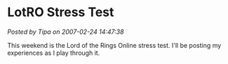 # LotRO Stress Test

*Posted by Tipa on 2007-02-24 14:47:38*

This weekend is the Lord of the Rings Online stress test. I'll be posting my experiences as I play through it.
